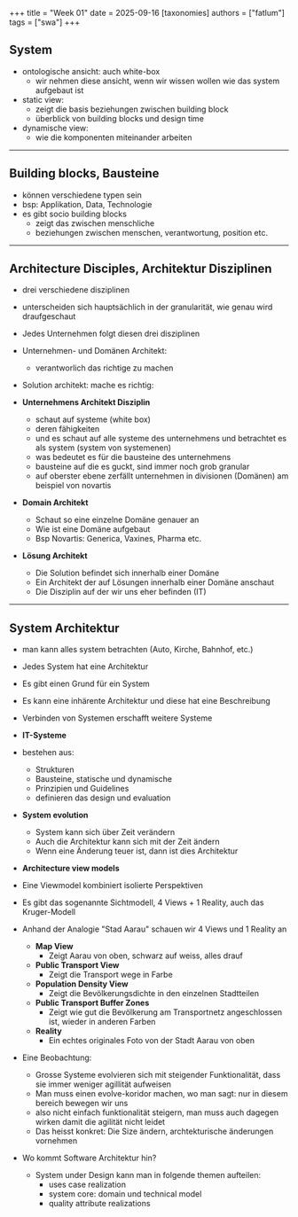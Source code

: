 +++
title = "Week 01"
date = 2025-09-16
[taxonomies]
authors = ["fatlum"]
tags = ["swa"]
+++

## System
- ontologische ansicht: auch white-box
  - wir nehmen diese ansicht, wenn wir wissen wollen wie das system aufgebaut ist
- static view: 
  - zeigt die basis beziehungen zwischen building block 
  - überblick von building blocks und design time 
- dynamische view:
  - wie die komponenten miteinander arbeiten 
---
 ## Building blocks, Bausteine
- können verschiedene typen sein
- bsp: Applikation, Data, Technologie 
- es gibt socio building blocks 
  - zeigt das zwischen menschliche
  - beziehungen zwischen menschen, verantwortung, position etc. 
---
## Architecture Disciples, Architektur Disziplinen
- drei verschiedene disziplinen 
- unterscheiden sich hauptsächlich in der granularität, wie genau wird draufgeschaut
- Jedes Unternehmen folgt diesen drei disziplinen 
- Unternehmen- und Domänen Architekt: 
  - verantworlich das richtige zu machen
- Solution architekt: mache es richtig:

- **Unternehmens Architekt Disziplin**
  - schaut auf systeme (white box)
  - deren fähigkeiten
  - und es schaut auf alle systeme des unternehmens und betrachtet es als system (system von systemenen)
  - was bedeutet es für die bausteine des unternehmens
  - bausteine auf die es guckt, sind immer noch grob granular 
  - auf oberster ebene zerfällt unternehmen in divisionen (Domänen) am beispiel von novartis 

- **Domain Architekt**
  - Schaut so eine einzelne Domäne genauer an
  - Wie ist eine Domäne aufgebaut
  - Bsp Novartis: Generica, Vaxines, Pharma etc. 

- **Lösung Architekt**
    - Die Solution befindet sich innerhalb einer Domäne 
    - Ein Architekt der auf Lösungen innerhalb einer Domäne anschaut 
    - Die Disziplin auf der wir uns eher befinden (IT)
---
## System Architektur
- man kann alles system betrachten (Auto, Kirche, Bahnhof, etc.)
- Jedes System hat eine Architektur 
- Es gibt einen Grund für ein System
- Es kann eine inhärente Architektur und diese hat eine Beschreibung 
- Verbinden von Systemen erschafft weitere Systeme

- **IT-Systeme**
- bestehen aus:
  - Strukturen
  - Bausteine, statische und dynamische
  - Prinzipien und Guidelines
  - definieren das design und evaluation

- **System evolution**
  - System kann sich über Zeit verändern
  - Auch die Architektur kann sich mit der Zeit ändern
  - Wenn eine Änderung teuer ist, dann ist dies Architektur 

- **Architecture view models**
- Eine Viewmodel kombiniert isolierte Perspektiven
- Es gibt das sogenannte Sichtmodell, 4 Views + 1 Reality, auch das Kruger-Modell
- Anhand der Analogie "Stad Aarau" schauen wir 4 Views und 1 Reality an
  - **Map View**
    - Zeigt Aarau von oben, schwarz auf weiss, alles drauf
  - **Public Transport View**
    - Zeigt die Transport wege in Farbe
  - **Population Density View**
    - Zeigt die Bevölkerungsdichte in den einzelnen Stadtteilen
  - **Public Transport Buffer Zones**
    - Zeigt wie gut die Bevölkerung am Transportnetz angeschlossen ist, wieder in anderen Farben 
  - **Reality**
    - Ein echtes originales Foto von der Stadt Aarau von oben 

- Eine Beobachtung: 
  - Grosse Systeme evolvieren sich mit steigender Funktionalität, dass sie immer weniger agillität aufweisen
  - Man muss einen evolve-koridor machen, wo man sagt: nur in diesem bereich bewegen wir uns
  - also nicht einfach funktionalität steigern, man muss auch dagegen wirken damit die agilität nicht leidet
  - Das heisst konkret: Die Size ändern, archtekturische änderungen vornehmen

- Wo kommt Software Architektur hin?
  - System under Design kann man in folgende themen aufteilen:
    - uses case realization
    - system core: domain und technical model
    - quality attribute realizations
